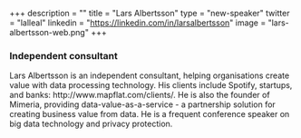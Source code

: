 +++
description = ""
title = "Lars Albertsson"
type = "new-speaker"
twitter = "lalleal"
linkedin = "https://linkedin.com/in/larsalbertsson"
image = "lars-albertsson-web.png"
+++
<h3>Independent consultant</h3>

<p>Lars Albertsson is an independent consultant, helping organisations create value with data processing technology. His clients include Spotify, startups, and banks: http://www.mapflat.com/clients/. He is also the founder of Mimeria, providing data-value-as-a-service - a partnership solution for creating business value from data. He is a frequent conference speaker on big data technology and privacy protection.</p>